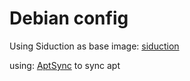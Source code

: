 # Debian config

Using Siduction as base image: [siduction](https://siduction.org/)

using: [AptSync](https://github.com/0xKyran/AptSync) to sync apt
